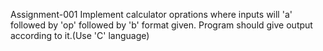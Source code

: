 Assignment-001
	Implement calculator oprations where inputs will 'a' followed by 'op' followed by 'b' format given. Program should give output according to it.(Use 'C' language)
